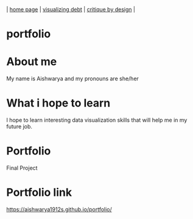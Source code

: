 | [home page](https://aishwarya1912s.github.io/portfolio/) | [visualizing debt](https://aishwarya1912s.github.io/portfolio/Visualizing_government_debt_part3.html) | [critique by design](https://aishwarya1912s.github.io/portfolio/critique-by-design.html) | 

# portfolio
# About me
My name is Aishwarya and my pronouns are she/her
# What i hope to learn
I hope to learn interesting data visualization skills that will help me in my future job.
# Portfolio
Final Project
# Portfolio link
https://aishwarya1912s.github.io/portfolio/
